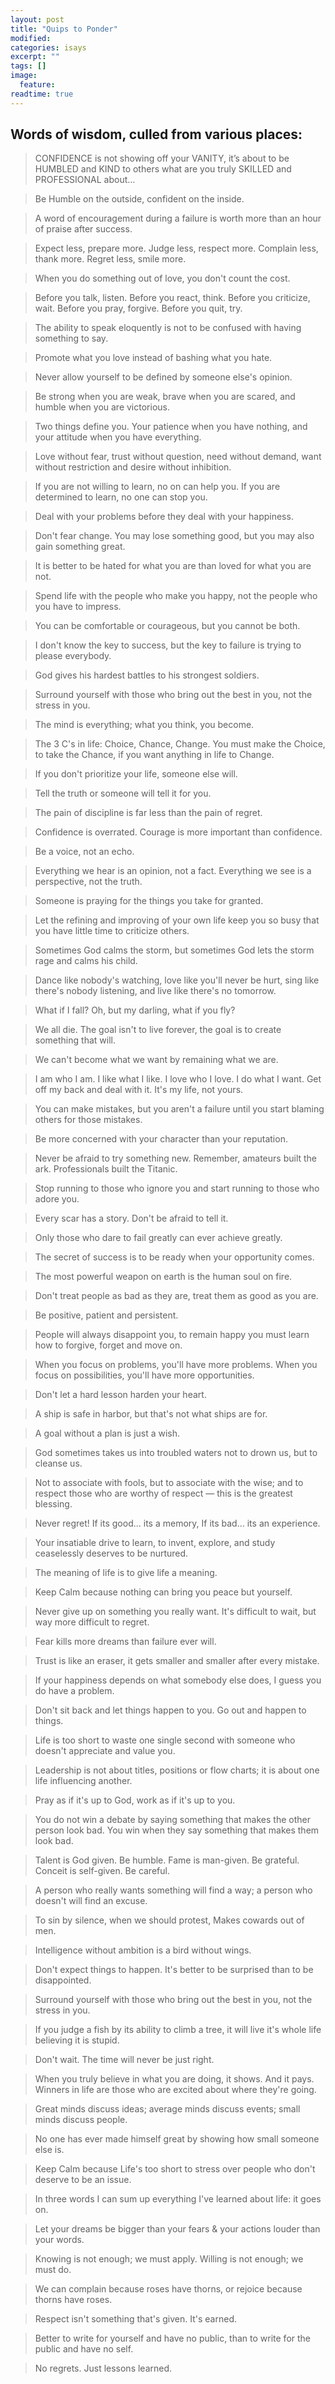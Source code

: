 ```yaml
---
layout: post
title: "Quips to Ponder"
modified:
categories: isays
excerpt: ""
tags: []
image:
  feature:
readtime: true
---
```


## Words of wisdom, culled from various places:

> CONFIDENCE is not showing off your VANITY, it’s about to be HUMBLED and KIND to others what are you truly SKILLED and PROFESSIONAL about…

> Be Humble on the outside, confident on the inside.

> A word of encouragement during a failure is worth more than an hour of praise after success.

> Expect less, prepare more. Judge less, respect more. Complain less, thank more. Regret less, smile more.

> When you do something out of love, you don't count the cost.

> Before you talk, listen. Before you react, think. Before you criticize, wait. Before you pray, forgive. Before you quit, try.

> The ability to speak eloquently is not to be confused with having something to say.

> Promote what you love instead of bashing what you hate.

> Never allow yourself to be defined by someone else's opinion.

> Be strong when you are weak, brave when you are scared, and humble when you are victorious.

> Two things define you. Your patience when you have nothing, and your attitude when you have everything.

> Love without fear, trust without question, need without demand, want without restriction and desire without inhibition.

> If you are not willing to learn, no on can help you. If you are determined to learn, no one can stop you.

> Deal with your problems before they deal with your happiness.

> Don't fear change. You may lose something good, but you may also gain something great.

> It is better to be hated for what you are than loved for what you are not.

> Spend life with the people who make you happy, not the people who you have to impress.

> You can be comfortable or courageous, but you cannot be both.

> I don't know the key to success, but the key to failure is trying to please everybody.

> God gives his hardest battles to his strongest soldiers.

> Surround yourself with those who bring out the best in you, not the stress in you.

> The mind is everything; what you think, you become.

> The 3 C's in life: Choice, Chance, Change. You must make the Choice, to take the Chance, if you want anything in life to Change.

> If you don't prioritize your life, someone else will.

> Tell the truth or someone will tell it for you.

> The pain of discipline is far less than the pain of regret.

> Confidence is overrated. Courage is more important than confidence.

> Be a voice, not an echo.

> Everything we hear is an opinion, not a fact. Everything we see is a perspective, not the truth.

> Someone is praying for the things you take for granted.

> Let the refining and improving of your own life keep you so busy that you have little time to criticize others.

> Sometimes God calms the storm, but sometimes God lets the storm rage and calms his child.

> Dance like nobody's watching, love like you'll never be hurt, sing like there's nobody listening, and live like there's no tomorrow.

> What if I fall? Oh, but my darling, what if you fly?

> We all die. The goal isn't to live forever, the goal is to create something that will.

> We can't become what we want by remaining what we are.

> I am who I am. I like what I like. I love who I love. I do what I want. Get off my back and deal with it. It's my life, not yours.

> You can make mistakes, but you aren't a failure until you start blaming others for those mistakes.

> Be more concerned with your character than your reputation.

> Never be afraid to try something new. Remember, amateurs built the ark. Professionals built the Titanic.

> Stop running to those who ignore you and start running to those who adore you.

> Every scar has a story. Don't be afraid to tell it.

> Only those who dare to fail greatly can ever achieve greatly.

> The secret of success is to be ready when your opportunity comes.

> The most powerful weapon on earth is the human soul on fire.

> Don't treat people as bad as they are, treat them as good as you are.

> Be positive, patient and persistent.

> People will always disappoint you, to remain happy you must learn how to forgive, forget and move on.

> When you focus on problems, you'll have more problems. When you focus on possibilities, you'll have more opportunities.

> Don't let a hard lesson harden your heart.

> A ship is safe in harbor, but that's not what ships are for.

> A goal without a plan is just a wish.

> God sometimes takes us into troubled waters not to drown us, but to cleanse us.

> Not to associate with fools, but to associate with the wise; and to respect those who are worthy of respect — this is the greatest
blessing.

> Never regret! If its good... its a memory, If its bad... its an experience.

> Your insatiable drive to learn, to invent, explore, and study ceaselessly deserves to be nurtured.

> The meaning of life is to give life a meaning.

> Keep Calm because nothing can bring you peace but yourself.

> Never give up on something you really want. It's difficult to wait, but way more difficult to regret.

> Fear kills more dreams than failure ever will.

> Trust is like an eraser, it gets smaller and smaller after every mistake.

> If your happiness depends on what somebody else does, I guess you do have a problem.

> Don't sit back and let things happen to you. Go out and happen to things.

> Life is too short to waste one single second with someone who doesn't appreciate and value you.

> Leadership is not about titles, positions or flow charts; it is about one life influencing another.

> Pray as if it's up to God, work as if it's up to you.

> You do not win a debate by saying something that makes the other person look bad. You win when they say something that makes them
look bad.

> Talent is God given. Be humble. Fame is man-given. Be grateful. Conceit is self-given. Be careful.

> A person who really wants something will find a way; a person who doesn't will find an excuse.

> To sin by silence, when we should protest, Makes cowards out of men.

> Intelligence without ambition is a bird without wings.

> Don't expect things to happen. It's better to be surprised than to be disappointed.

> Surround yourself with those who bring out the best in you, not the stress in you.

> If you judge a fish by its ability to climb a tree, it will live it's whole life believing it is stupid.

> Don't wait. The time will never be just right.

> When you truly believe in what you are doing, it shows. And it pays. Winners in life are those who are excited about where they're
going.

> Great minds discuss ideas; average minds discuss events; small minds discuss people.

> No one has ever made himself great by showing how small someone else is.

> Keep Calm because Life's too short to stress over people who don't deserve to be an issue.

> In three words I can sum up everything I've learned about life: it goes on.

> Let your dreams be bigger than your fears & your actions louder than your words.

> Knowing is not enough; we must apply. Willing is not enough; we must do.

> We can complain because roses have thorns, or rejoice because thorns have roses.

> Respect isn't something that's given. It's earned.

> Better to write for yourself and have no public, than to write for the public and have no self.

> No regrets. Just lessons learned.

